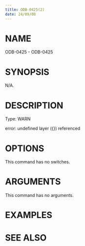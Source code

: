 ```yaml
---
title: ODB-0425(2)
date: 24/09/08
---
```


# NAME

ODB-0425 - ODB-0425

# SYNOPSIS

N/A.

# DESCRIPTION

Type: WARN

error: undefined layer ({}) referenced

# OPTIONS

This command has no switches.

# ARGUMENTS

This command has no arguments.

# EXAMPLES

# SEE ALSO
